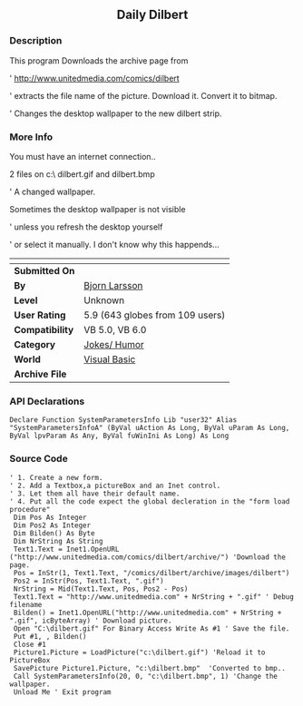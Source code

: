 ﻿<div align="center">

## Daily Dilbert


</div>

### Description

This program Downloads the archive page from

' http://www.unitedmedia.com/comics/dilbert

' extracts the file name of the picture. Download it. Convert it to bitmap.

' Changes the desktop wallpaper to the new dilbert strip.
 
### More Info
 
You must have an internet connection..

2 files on c:\ dilbert.gif and dilbert.bmp

' A changed wallpaper.

Sometimes the desktop wallpaper is not visible

' unless you refresh the desktop yourself

' or select it manually. I don't know why this happends...


<span>             |<span>
---                |---
**Submitted On**   |
**By**             |[Bjorn Larsson](https://github.com/Planet-Source-Code/PSCIndex/blob/master/ByAuthor/bjorn-larsson.md)
**Level**          |Unknown
**User Rating**    |5.9 (643 globes from 109 users)
**Compatibility**  |VB 5\.0, VB 6\.0
**Category**       |[Jokes/ Humor](https://github.com/Planet-Source-Code/PSCIndex/blob/master/ByCategory/jokes-humor__1-40.md)
**World**          |[Visual Basic](https://github.com/Planet-Source-Code/PSCIndex/blob/master/ByWorld/visual-basic.md)
**Archive File**   |[](https://github.com/Planet-Source-Code/bjorn-larsson-daily-dilbert__1-3201/archive/master.zip)

### API Declarations

```
Declare Function SystemParametersInfo Lib "user32" Alias "SystemParametersInfoA" (ByVal uAction As Long, ByVal uParam As Long, ByVal lpvParam As Any, ByVal fuWinIni As Long) As Long
```


### Source Code

```
' 1. Create a new form.
' 2. Add a Textbox,a pictureBox and an Inet control.
' 3. Let them all have their default name.
' 4. Put all the code expect the global decleration in the "form load procedure"
 Dim Pos As Integer
 Dim Pos2 As Integer
 Dim Bilden() As Byte
 Dim NrString As String
 Text1.Text = Inet1.OpenURL ("http://www.unitedmedia.com/comics/dilbert/archive/") 'Download the page.
 Pos = InStr(1, Text1.Text, "/comics/dilbert/archive/images/dilbert")
 Pos2 = InStr(Pos, Text1.Text, ".gif")
 NrString = Mid(Text1.Text, Pos, Pos2 - Pos)
 Text1.Text = "http://www.unitedmedia.com" + NrString + ".gif" ' Debug filename
 Bilden() = Inet1.OpenURL("http://www.unitedmedia.com" + NrString + ".gif", icByteArray) ' Download picture.
 Open "C:\dilbert.gif" For Binary Access Write As #1 ' Save the file.
 Put #1, , Bilden()
 Close #1
 Picture1.Picture = LoadPicture("c:\dilbert.gif") 'Reload it to PictureBox
 SavePicture Picture1.Picture, "c:\dilbert.bmp"  'Converted to bmp..
 Call SystemParametersInfo(20, 0, "c:\dilbert.bmp", 1) 'Change the wallpaper.
 Unload Me ' Exit program
```

